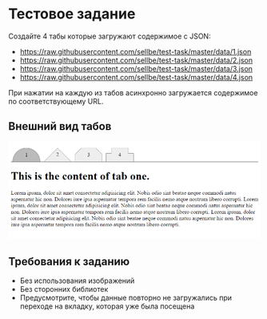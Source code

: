 # Тестовое задание

Создайте 4 табы которые загружают содержимое с JSON:
+ https://raw.githubusercontent.com/sellbe/test-task/master/data/1.json
+ https://raw.githubusercontent.com/sellbe/test-task/master/data/2.json
+ https://raw.githubusercontent.com/sellbe/test-task/master/data/3.json
+ https://raw.githubusercontent.com/sellbe/test-task/master/data/4.json

При нажатии на каждую из табов асинхронно загружается содержимое по соответствующему URL.

## Внешний вид табов
![Image of Tabs](tabs.png)

## Требования к заданию
+ Без использования изображений 
+ Без сторонних библиотек
+ Предусмотрите, чтобы данные повторно не загружались при переходе на вкладку, которая уже была посещена
